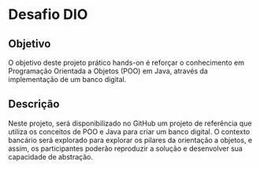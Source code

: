 # Desafio DIO

## Objetivo
O objetivo deste projeto prático hands-on é reforçar o conhecimento em Programação Orientada a Objetos (POO) em Java, através da implementação de um banco digital.

## Descrição
Neste projeto, será disponibilizado no GitHub um projeto de referência que utiliza os conceitos de POO e Java para criar um banco digital. O contexto bancário será explorado para explorar os pilares da orientação a objetos, e assim, os participantes poderão reproduzir a solução e desenvolver sua capacidade de abstração.

